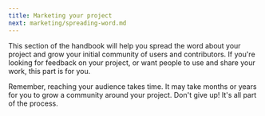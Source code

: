 ```yaml
---
title: Marketing your project
next: marketing/spreading-word.md
---
```


This section of the handbook will help you spread the word about your project and grow your initial community of users and contributors. If you're looking for feedback on your project, or want people to use and share your work, this part is for you.

Remember, reaching your audience takes time. It may take months or years for you to grow a community around your project. Don't give up! It's all part of the process.
